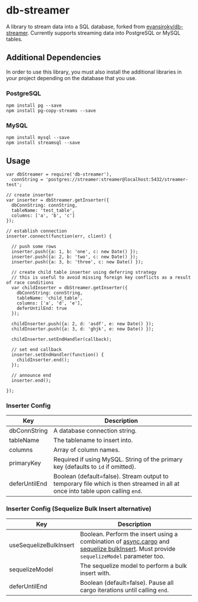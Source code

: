 # db-streamer

A library to stream data into a SQL database, forked from [evansiroky/db-streamer](https://github.com/evansiroky/db-streamer).  Currently supports streaming data into PostgreSQL or MySQL tables.

## Additional Dependencies

In order to use this library, you must also install the additional libraries in your project depending on the database that you use.

### PostgreSQL

    npm install pg --save
    npm install pg-copy-streams --save

### MySQL

    npm install mysql --save
    npm install streamsql --save

## Usage

    var dbStreamer = require('db-streamer'),
      connString = 'postgres://streamer:streamer@localhost:5432/streamer-test';
    
    // create inserter
    var inserter = dbStreamer.getInserter({
      dbConnString: connString,
      tableName: 'test_table',
      columns: ['a', 'b', 'c']
    });

    // establish connection
    inserter.connect(function(err, client) {

      // push some rows
      inserter.push({a: 1, b: 'one', c: new Date() });
      inserter.push({a: 2, b: 'two', c: new Date() });
      inserter.push({a: 3, b: 'three', c: new Date() });

      // create child table inserter using deferring strategy
      // this is useful to avoid missing foreign key conflicts as a result of race conditions
      var childInserter = dbStreamer.getInserter({
        dbConnString: connString,
        tableName: 'child_table',
        columns: ['a', 'd', 'e'],
        deferUntilEnd: true
      });

      childInserter.push({a: 2, d: 'asdf', e: new Date() });
      childInserter.push({a: 3, d: 'ghjk', e: new Date() });

      childInserter.setEndHandler(callback);

      // set end callback
      inserter.setEndHandler(function() {
        childInserter.end();
      });

      // announce end
      inserter.end();

    });
    
### Inserter Config

| Key | Description |
| --- | --- |
| dbConnString | A database connection string. |
| tableName | The tablename to insert into. |
| columns | Array of column names. |
| primaryKey | Required if using MySQL.  String of the primary key (defaults to `id` if omitted). |
| deferUntilEnd | Boolean (default=false).  Stream output to temporary file which is then streamed in all at once into table upon calling `end`. |

### Inserter Config (Sequelize Bulk Insert alternative)

| Key | Description |
| --- | --- |
| useSequelizeBulkInsert | Boolean.  Perform the insert using a combination of [async.cargo](https://github.com/caolan/async#cargo) and [sequelize bulkInsert](http://docs.sequelizejs.com/en/latest/api/model/#bulkcreaterecords-options-promisearrayinstance).  Must provide `sequelizeModel` parameter too. |
| sequelizeModel | The sequelize model to perform a bulk insert with. |
| deferUntilEnd | Boolean (default=false).  Pause all cargo iterations until calling `end`. |